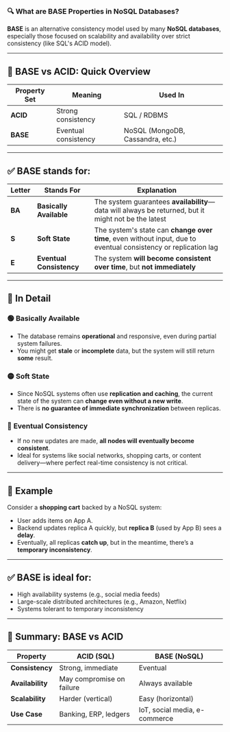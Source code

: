 ### 🔍 What are **BASE Properties** in NoSQL Databases?

**BASE** is an alternative consistency model used by many **NoSQL databases**, especially those focused on scalability and availability over strict consistency (like SQL's ACID model).

---

## 🔁 BASE vs ACID: Quick Overview

| Property Set | Meaning              | Used In                          |
| ------------ | -------------------- | -------------------------------- |
| **ACID**     | Strong consistency   | SQL / RDBMS                      |
| **BASE**     | Eventual consistency | NoSQL (MongoDB, Cassandra, etc.) |

---

## ✅ BASE stands for:

| Letter | Stands For               | Explanation                                                                                                     |
| ------ | ------------------------ | --------------------------------------------------------------------------------------------------------------- |
| **BA**  | **Basically Available**  | The system guarantees **availability**—data will always be returned, but it might not be the latest             |
| **S**  | **Soft State**           | The system's state can **change over time**, even without input, due to eventual consistency or replication lag |
| **E** | **Eventual Consistency** | The system **will become consistent over time**, but **not immediately**                                        |

---

## 📘 In Detail

### 🟢 **Basically Available**

* The database remains **operational** and responsive, even during partial system failures.
* You might get **stale** or **incomplete** data, but the system will still return **some** result.

### 🟡 **Soft State**

* Since NoSQL systems often use **replication and caching**, the current state of the system can **change even without a new write**.
* There is **no guarantee of immediate synchronization** between replicas.

### 🔵 **Eventual Consistency**

* If no new updates are made, **all nodes will eventually become consistent**.
* Ideal for systems like social networks, shopping carts, or content delivery—where perfect real-time consistency is not critical.

---

## 🧪 Example

Consider a **shopping cart** backed by a NoSQL system:

* User adds items on App A.
* Backend updates replica A quickly, but **replica B** (used by App B) sees a **delay**.
* Eventually, all replicas **catch up**, but in the meantime, there’s a **temporary inconsistency**.

---

## ✅ BASE is ideal for:

* High availability systems (e.g., social media feeds)
* Large-scale distributed architectures (e.g., Amazon, Netflix)
* Systems tolerant to temporary inconsistency

---

## 🧠 Summary: BASE vs ACID

| Property         | ACID (SQL)                | BASE (NoSQL)                  |
| ---------------- | ------------------------- | ----------------------------- |
| **Consistency**  | Strong, immediate         | Eventual                      |
| **Availability** | May compromise on failure | Always available              |
| **Scalability**  | Harder (vertical)         | Easy (horizontal)             |
| **Use Case**     | Banking, ERP, ledgers     | IoT, social media, e-commerce |
